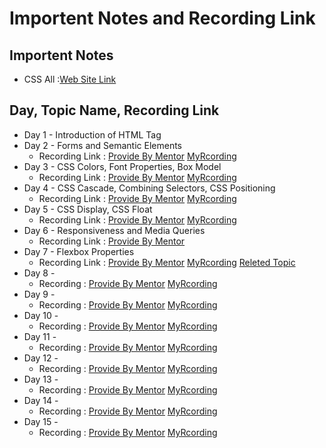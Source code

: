 # Importent Notes and Recording Link 

## Importent Notes
- CSS All :[Web Site Link](https://developer.mozilla.org/en-US/docs/Web/CSS)

## Day, Topic Name, Recording Link
- Day 1 - Introduction of HTML Tag 
- Day 2 - Forms and Semantic Elements
    - Recording Link : [Provide By Mentor](https://www.youtube.com/watch?v=pLkbk4t7iVs) [MyRcording](https://www.awesomescreenshot.com/video/24103511?key=2bbf757ed2b0f67111935755e7a9b603)
- Day 3 - CSS Colors, Font Properties, Box Model 
    - Recording Link : [Provide By Mentor](https://www.youtube.com/watch?v=Q7ADbsAnwXM) [MyRcording](https://www.awesomescreenshot.com/video/24139536?key=5b42efc595c85460eab83dabb3db5900)
- Day 4 - CSS Cascade, Combining Selectors, CSS Positioning  
    - Recording Link : [Provide By Mentor](https://www.youtube.com/watch?v=hgqbzJMNGcU) [MyRcording](https://www.awesomescreenshot.com/video/24175547?key=df3860720f802d0e889c81d3f8b76522)
- Day 5 - CSS Display, CSS Float
    - Recording Link : [Provide By Mentor](https://www.youtube.com/watch?v=3u-qmYh8jJc) [MyRcording](https://www.awesomescreenshot.com/video/24239952?key=811411c8408b20841e2c4b712d533ac5)
- Day 6 - Responsiveness and Media Queries
    - Recording Link : [Provide By Mentor](https://youtube.com/live/q_ydElZpwGQ?feature=share)
- Day 7 - Flexbox Properties
    - Recording Link : [Provide By Mentor](https://youtube.com/live/2dqlkaex9-M?feature=share) [MyRcording](https://www.awesomescreenshot.com/video/24311825?key=7b89aff2f1345a6ac3fc6b716ab081d7) [Releted Topic](https://www.youtube.com/watch?v=-65YXXhJvOE&list=PL0b6OzIxLPbw5xyi8Q6cdR05Gz-0x-vaf&ab_channel=YahooBaba)
- Day 8 -  
    - Recording : [Provide By Mentor]() [MyRcording]()
- Day 9 -  
    - Recording : [Provide By Mentor]() [MyRcording]()
- Day 10 -  
    - Recording : [Provide By Mentor]() [MyRcording]()
- Day 11 -  
    - Recording : [Provide By Mentor]() [MyRcording]()
- Day 12 -  
    - Recording : [Provide By Mentor]() [MyRcording]()
- Day 13 -  
    - Recording : [Provide By Mentor]() [MyRcording]()
- Day 14 -  
    - Recording : [Provide By Mentor]() [MyRcording]()
- Day 15 -  
    - Recording : [Provide By Mentor]() [MyRcording]()